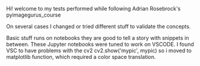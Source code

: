 Hi! welcome to my tests performed while following Adrian Rosebrock's pyimagegurus_course

On several cases I changed or tried different stuff to validate the concepts. 

Basic stuff runs on notebooks they are good to tell a story with snippets in between.  These Jupyter notebooks were tuned to work on VSCODE. I found VSC to have problems with the cv2 cv2.show('mypic', mypic) so i moved to matplotlib function, which required a color space translation.

